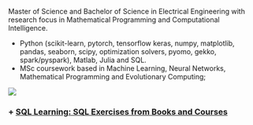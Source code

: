 Master of Science and Bachelor of Science in Electrical Engineering  with research focus in  Mathematical Programming and Computational Intelligence.

- Python (scikit-learn, pytorch, tensorflow keras, numpy, matplotlib, pandas, seaborn, scipy, optimization solvers, pyomo, gekko, spark/pyspark), Matlab, Julia and SQL.
- MSc coursework based in Machine Learning, Neural Networks, Mathematical Programming and Evolutionary Computing;


[<img src="https://img.shields.io/badge/linkedin-%230077B5.svg?&style=for-the-badge&logo=linkedin&logoColor=white" />](https://www.linkedin.com/in/engrafaelpavan/) 


### + [SQL Learning: SQL Exercises from Books and Courses](https://github.com/rafaelpavan95/SQL_Learning)
